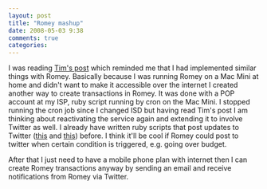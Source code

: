 ```yaml
---
layout: post
title: "Romey mashup"
date: 2008-05-03 9:38
comments: true
categories: 
---
```


<p>I was reading <a href="http://www.tbray.org/ongoing/When/200x/2008/04/30/PDML-Twitter-Mashup">Tim's post</a> which reminded me that I had implemented similar things with Romey. Basically because I was running Romey on a Mac Mini at home and didn't want to make it accessible over the internet I created another way to create transactions in Romey. It was done with a POP account at my ISP, ruby script running by cron on the Mac Mini. I stopped running the cron job since I changed ISD but having read Tim's post I am thinking about reactivating the service again and extending it to involve Twitter as well. I already have written ruby scripts that post updates to Twitter (<a href="https://twitter.com/myfinance">this</a> and <a href="https://twitter.com/railsrumblerank">this</a>) before. I think it'll be cool if Romey could post to twitter when certain condition is triggered, e.g. going over budget.</p>

<p>After that I just need to have a mobile phone plan with internet then I can create Romey transactions anyway by sending an email and receive notifications from Romey via Twitter.</p>
